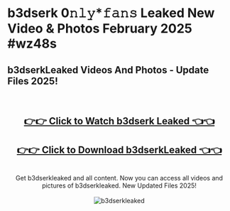 # b3dserk 0𝚗𝚕𝚢*𝚏𝚊𝚗𝚜 Leaked New Video & Photos February 2025 #wz48s

<h2>b3dserkLeaked Videos And Photos - Update Files 2025!</h2>
<br>
<div align="center">
<h2><a href="https://mediaupload.pro?title=b3dserk&ref=11F" rel="nofollow">👉👉 Click to Watch b3dserk Leaked 👈👈</a></h2>
<h2><a href="https://mediaupload.pro?title=b3dserk&ref=11F" rel="nofollow">👉👉 Click to Download b3dserkLeaked 👈👈</a></h2>
<br>
Get b3dserkleaked and all content. Now you can access all videos and pictures of b3dserkleaked. New Updated Files 2025!
<br>
<br>
<a href="https://mediaupload.pro?title=b3dserk&ref=11F" rel="nofollow" data-target="animated-image.originalLink"><img src="https://i.ibb.co/Gkj2r4b/banner.png" alt="b3dserkleaked" style="max-width: 100%; display: inline-block;" data-target="animated-image.originalImage"></a>
</div>
<br>

